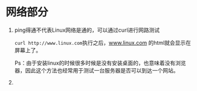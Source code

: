 # 网络部分
1. ping得通不代表Linux网络是通的，可以通过curl进行网路测试

   `curl http://www.linux.com`执行之后，www.linux.com 的html就会显示在屏幕上了。

    Ps：由于安装linux的时候很多时候是没有安装桌面的，也意味着没有浏览器，因此这个方法也经常用于测试一台服务器是否可以到达一个网站。

2. 

​        

